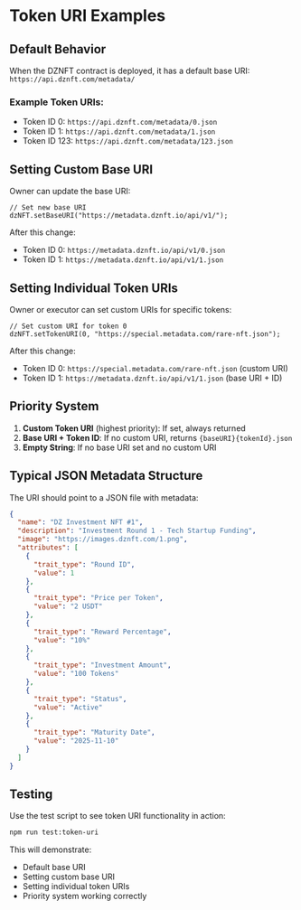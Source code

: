 # Token URI Examples

## Default Behavior

When the DZNFT contract is deployed, it has a default base URI: `https://api.dznft.com/metadata/`

### Example Token URIs:

- Token ID 0: `https://api.dznft.com/metadata/0.json`
- Token ID 1: `https://api.dznft.com/metadata/1.json`
- Token ID 123: `https://api.dznft.com/metadata/123.json`

## Setting Custom Base URI

Owner can update the base URI:

```solidity
// Set new base URI
dzNFT.setBaseURI("https://metadata.dznft.io/api/v1/");
```

After this change:

- Token ID 0: `https://metadata.dznft.io/api/v1/0.json`
- Token ID 1: `https://metadata.dznft.io/api/v1/1.json`

## Setting Individual Token URIs

Owner or executor can set custom URIs for specific tokens:

```solidity
// Set custom URI for token 0
dzNFT.setTokenURI(0, "https://special.metadata.com/rare-nft.json");
```

After this change:

- Token ID 0: `https://special.metadata.com/rare-nft.json` (custom URI)
- Token ID 1: `https://metadata.dznft.io/api/v1/1.json` (base URI + ID)

## Priority System

1. **Custom Token URI** (highest priority): If set, always returned
2. **Base URI + Token ID**: If no custom URI, returns `{baseURI}{tokenId}.json`
3. **Empty String**: If no base URI set and no custom URI

## Typical JSON Metadata Structure

The URI should point to a JSON file with metadata:

```json
{
  "name": "DZ Investment NFT #1",
  "description": "Investment Round 1 - Tech Startup Funding",
  "image": "https://images.dznft.com/1.png",
  "attributes": [
    {
      "trait_type": "Round ID",
      "value": 1
    },
    {
      "trait_type": "Price per Token",
      "value": "2 USDT"
    },
    {
      "trait_type": "Reward Percentage",
      "value": "10%"
    },
    {
      "trait_type": "Investment Amount",
      "value": "100 Tokens"
    },
    {
      "trait_type": "Status",
      "value": "Active"
    },
    {
      "trait_type": "Maturity Date",
      "value": "2025-11-10"
    }
  ]
}
```

## Testing

Use the test script to see token URI functionality in action:

```bash
npm run test:token-uri
```

This will demonstrate:

- Default base URI
- Setting custom base URI
- Setting individual token URIs
- Priority system working correctly
